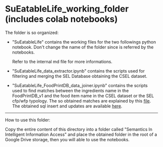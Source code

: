 # SuEatableLife_working_folder (includes colab notebooks)

The folder is so organized:
*   "SuEatableLife" contains the working files for the two followings python notebook. Don't change the name of the folder since is referred by the notebooks.

    Refer to the internal md file for more informations.

*   "SuEatableLife_data_extractor.ipynb" contains the scripts used for filtering and merging the SEL Database obtaining the CSEL dataset.

*   "SuEatableLife_FoodPrintDB_data_joiner.ipynb" contains the scripts used to find matches between the ingredients name in the FoodPrintDB_v1 and the food item name in the CSEL dataset or the SEL cfp/wfp typology. The so obtained matches are explained by this [file](https://github.com/aiacovazzi/FoodPrintDB-Database-Completion/blob/main/Docs/Mapping_foodprintDB_sueatable.xlsx). The obtained sql insert and updates are available [here](https://github.com/aiacovazzi/FoodPrintDB-Database-Completion/blob/main/SuEatableLife%20Integration%20In%20FoodPrintDB/1_FoodPintDB_v2(DB%20updates)/2_update_cfp_wfp_from_sueatable.sql).

---

How to use this folder:

Copy the entire content of this directory into a folder called "Semantics In Intelligent Information Access" and place the obtained folder in the root of a Google Drive storage, then you will able to use the notebooks.
